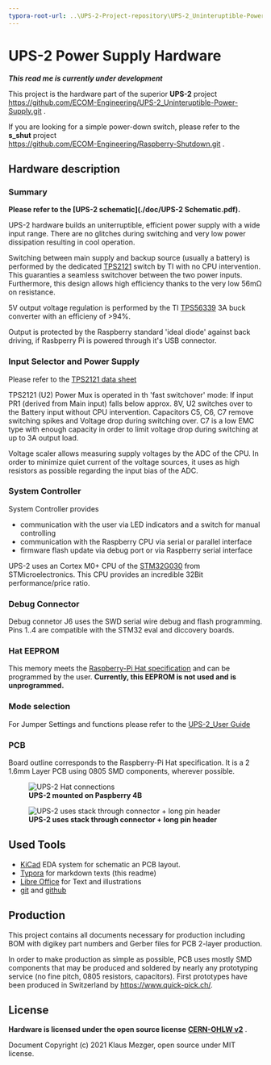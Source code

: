 ```yaml
---
typora-root-url: ..\UPS-2-Project-repository\UPS-2_Uninteruptible-Power-Supply\images
---
```


# UPS-2 Power Supply Hardware

***This read me is currently under development***  

This project is the hardware part of the superior **UPS-2** project  
https://github.com/ECOM-Engineering/UPS-2_Uninteruptible-Power-Supply.git .

If you are looking for a simple power-down switch, please refer to the  **s_shut** project  
https://github.com/ECOM-Engineering/Raspberry-Shutdown.git .



## Hardware description

### Summary

**Please refer to the [UPS-2 schematic](./doc/UPS-2 Schematic.pdf).**

UPS-2 hardware builds an uniterruptible, efficient  power supply with a wide input range. There are no glitches during switching and very low power dissipation resulting in cool operation.

Switching between main supply and backup source (usually a battery) is performed by the dedicated [TPS2121](https://www.ti.com/product/TPS2121) switch by TI with no CPU intervention. This guaranties a seamless switchover between the two power inputs. Furthermore, this design allows high efficiency thanks to the very low 56mΩ on resistance. 

5V output voltage regulation is performed by the TI [TPS56339](https://www.ti.com/product/TPS56339) 3A buck converter with an efficieny of >94%. 

Output is protected by the Raspberry standard 'ideal diode' against back driving, if Rasbperry Pi is powered through it's USB connector.

### Input Selector and Power Supply

Please refer to the [TPS2121 data sheet](https://www.ti.com/lit/ds/symlink/tps2121.pdf?ts=1623582270012&ref_url=https%253A%252F%252Fwww.google.com%252F) 

TPS2121 (U2) Power Mux is operated in th 'fast switchover' mode: If input PR1 (derived from Main input) falls below approx. 8V,  U2 switches over to the Battery input without CPU intervention. Capacitors C5, C6, C7 remove switching spikes and Voltage drop during switching over. C7 is a low EMC type with enough capacity in order to limit voltage drop during switching at up to 3A output load.

Voltage scaler allows measuring supply voltages by the ADC of the CPU. In order to minimize quiet current of the voltage sources, it uses as high resistors as possible regarding the input bias of the ADC.

### System Controller

System Controller provides 

- communication with the user via LED indicators and a switch for manual controlling 
- communication with the Raspberry CPU via serial or parallel interface
- firmware flash update via debug port or via Raspberry serial interface

UPS-2 uses an Cortex M0+ CPU of the [STM32G030](https://www.st.com/en/microcontrollers-microprocessors/stm32g030j6.html)  from STMicroelectronics. This CPU provides an incredible 32Bit performance/price ratio. 


### Debug Connector

Debug connetor J6 uses the SWD serial wire debug and flash programming. Pins 1..4 are compatible with the STM32 eval and diccovery boards.

### Hat EEPROM

This memory meets the [Raspberry-Pi Hat specification](https://github.com/raspberrypi/hats) and can be programmed by the user. **Currently, this EEPROM is not used and is unprogrammed.**

### Mode selection

For Jumper Settings and functions please refer to the [UPS-2_User Guide](../UPS-2-Project-repository/UPS-2_Uninteruptible-Power-Supply/doc/user-guide.md)

###  PCB

Board outline corresponds to the Raspberry-Pi Hat specification. It is a 2 1.6mm Layer PCB using 0805 SMD components, wherever possible.



<figure>
  <img
  src="../images/P1070269_cut.jpg" 
  alt="UPS-2 Hat connections">
    <figcaption><b>UPS-2 mounted on Paspberry 4B</b></figcaption>
</figure>





<figure>
  <img
  src="../images/P1070253_cut.JPG" 
  alt="UPS-2 uses stack through connector + long pin header">
    <figcaption><b>UPS-2 uses stack through connector + long pin header</b></figcaption>
</figure>



## Used Tools

- [KiCad](https://kicad.org/) EDA system for schematic an PCB layout.
- [Typora](https://typora.io/) for markdown texts (this readme)
- [Libre Office](https://www.libreoffice.org/) for Text and illustrations
- [git](https://git-scm.com/) and [github](https://github.com/)



## Production

This project contains all documents necessary for production including BOM with digikey part numbers and Gerber files for PCB 2-layer production.

In order to make production as simple as possible, PCB uses mostly SMD components that may be produced and soldered by nearly any prototyping service (no fine pitch, 0805 resistors, capacitors). First prototypes have been produced in Switzerland by https://www.quick-pick.ch/. 



## License

**Hardware is licensed under the open source license**  [**CERN-OHLW v2**](https://github.com/ECOM-Engineering/UPS-2_PowerSupply_HW/blob/main/doc/cern_ohl_w_v2.pdf) .

Document Copyright (c) 2021 Klaus Mezger, open source under MIT license. 

